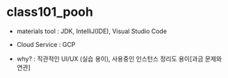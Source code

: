 # class101_pooh
- materials tool : JDK, IntelliJ(IDE), Visual Studio Code

- Cloud Service : GCP 
- why? : 직관적인 UI/UX (실습 용이), 사용중인 인스턴스 정리도 용이[과금 문제와 연관]   

